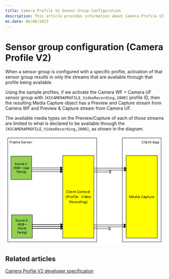 ```yaml
---
title: Camera Profile V2 Sensor Group Configuration
description: This article provides information about Camera Profile V2 sensor group configuration.
ms.date: 06/08/2023
---
```


# Sensor group configuration (Camera Profile V2)

When a sensor group is configured with a specific profile, activation of that sensor group results in only the streams that are available through that profile being available.

Using the sample profiles, if we activate the Camera WF + Camera UF sensor group with `[KSCAMERAPROFILE_VideoRecording,2000]` profile ID, then the resulting Media Capture object has a Preview and Capture stream from Camera WF and Preview & Capture stream from Camera UF.

The available media types on the Preview/Capture of each of those streams are limited to what is declared to be available through the `[KSCAMERAPROFILE_VideoRecording,2000]`, as shown in the diagram.

![sensor group configuration.](images/sensor-group-configuration.png)

## Related articles

[Camera Profile V2 developer specification](camera-profile-v2-specification.md)
